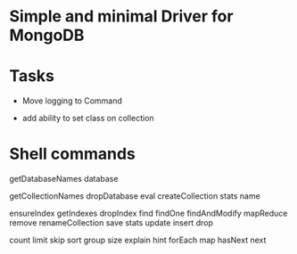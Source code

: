 # Simple and minimal Driver for MongoDB

# Tasks

- Move logging to Command

+ add ability to set class on collection


# Shell commands

getDatabaseNames database

getCollectionNames dropDatabase eval createCollection stats name

ensureIndex getIndexes dropIndex find findOne findAndModify mapReduce remove renameCollection save stats update insert drop

count limit skip sort group size explain hint forEach map hasNext next